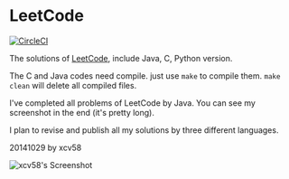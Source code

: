 LeetCode
========

[![CircleCI](https://circleci.com/gh/xcv58/LeetCode.svg?style=svg)](https://circleci.com/gh/xcv58/LeetCode)

The solutions of [LeetCode](https://oj.leetcode.com/problems/), include Java, C, Python version.

The C and Java codes need compile. just use `make` to compile them. `make clean` will delete all compiled files.

I've completed all problems of LeetCode by Java. You can see my screenshot in the end (it's pretty long).

I plan to revise and publish all my solutions by three different languages.

20141029 by xcv58

![xcv58's Screenshot](https://dl.dropboxusercontent.com/u/4121165/LeetCode/progress.png "xcv58's Screenshot")
